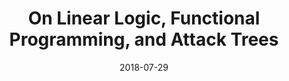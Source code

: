 ---
type: proceedings
authors:
  - Harley Eades III
  - Jiaming Jiang
  - Aubrey Bryant
title: "On Linear Logic, Functional Programming, and Attack Trees"
note: "In: Cybenko G., Pym D., Fila B. (eds) Graphical Models for Security. GraMSec 2018. Lecture Notes in Computer Science, vol 11086. Springer, Cham."
date: 2018-07-29
resource:
  type: doi-report
  value: 10.1007/978-3-319-27683-0_7
  report-url: includes/pubs/GraMSec18.pdf
  report-note: PDF
---